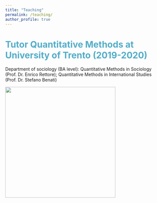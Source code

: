 ```yaml
---
title: "Teaching"
permalink: /teaching/
author_profile: true
---
```


# <span style="color:#52adc8"> Tutor Quantitative Methods at University of Trento (2019-2020) </span>

Department of sociology (BA level): Quantitative Methods in Sociology (Prof. Dr. Enrico Rettore); Quantitative Methods in International Studies (Prof. Dr. Stefano Benati)

<img src="http://gaiaghirardi.github.io/images/tea.jpeg" width="350" />
